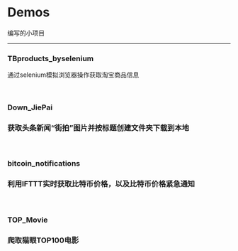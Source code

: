 # Demos
编写的小项目
<hr>
<h3>TBproducts_byselenium</h3>
<p>通过selenium模拟浏览器操作获取淘宝商品信息<p><br>
<h3>Down_JiePai<h3>
<p>获取头条新闻“街拍”图片并按标题创建文件夹下载到本地<p><br>
<h3>bitcoin_notifications<h3>
<p>利用IFTTT实时获取比特币价格，以及比特币价格紧急通知<p><br>
<h3>TOP_Movie<h3>
<p>爬取猫眼TOP100电影<p>
